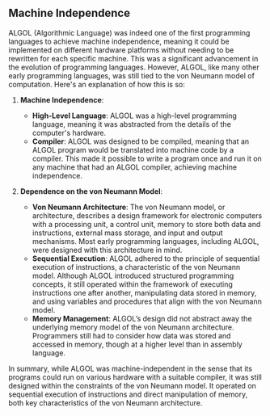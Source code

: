 ## Machine Independence

ALGOL (Algorithmic Language) was indeed one of the first programming languages to achieve machine independence, meaning it could be implemented on different hardware platforms without needing to be rewritten for each specific machine. This was a significant advancement in the evolution of programming languages. However, ALGOL, like many other early programming languages, was still tied to the von Neumann model of computation. Here's an explanation of how this is so:

1. **Machine Independence**:
   - **High-Level Language**: ALGOL was a high-level programming language, meaning it was abstracted from the details of the computer's hardware.
   - **Compiler**: ALGOL was designed to be compiled, meaning that an ALGOL program would be translated into machine code by a compiler. This made it possible to write a program once and run it on any machine that had an ALGOL compiler, achieving machine independence.

2. **Dependence on the von Neumann Model**:
   - **Von Neumann Architecture**: The von Neumann model, or architecture, describes a design framework for electronic computers with a processing unit, a control unit, memory to store both data and instructions, external mass storage, and input and output mechanisms. Most early programming languages, including ALGOL, were designed with this architecture in mind.
   - **Sequential Execution**: ALGOL adhered to the principle of sequential execution of instructions, a characteristic of the von Neumann model. Although ALGOL introduced structured programming concepts, it still operated within the framework of executing instructions one after another, manipulating data stored in memory, and using variables and procedures that align with the von Neumann model.
   - **Memory Management**: ALGOL’s design did not abstract away the underlying memory model of the von Neumann architecture. Programmers still had to consider how data was stored and accessed in memory, though at a higher level than in assembly language.

In summary, while ALGOL was machine-independent in the sense that its programs could run on various hardware with a suitable compiler, it was still designed within the constraints of the von Neumann model. It operated on sequential execution of instructions and direct manipulation of memory, both key characteristics of the von Neumann architecture.